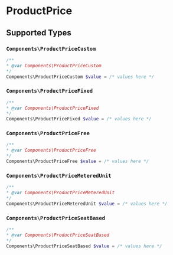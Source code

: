 # ProductPrice


## Supported Types

### `Components\ProductPriceCustom`

```php
/**
* @var Components\ProductPriceCustom
*/
Components\ProductPriceCustom $value = /* values here */
```

### `Components\ProductPriceFixed`

```php
/**
* @var Components\ProductPriceFixed
*/
Components\ProductPriceFixed $value = /* values here */
```

### `Components\ProductPriceFree`

```php
/**
* @var Components\ProductPriceFree
*/
Components\ProductPriceFree $value = /* values here */
```

### `Components\ProductPriceMeteredUnit`

```php
/**
* @var Components\ProductPriceMeteredUnit
*/
Components\ProductPriceMeteredUnit $value = /* values here */
```

### `Components\ProductPriceSeatBased`

```php
/**
* @var Components\ProductPriceSeatBased
*/
Components\ProductPriceSeatBased $value = /* values here */
```

